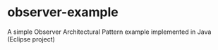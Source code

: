 # observer-example
A simple Observer Architectural Pattern example implemented in Java (Eclipse project)
